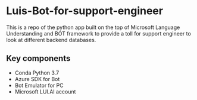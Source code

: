 # Luis-Bot-for-support-engineer
This is a repo of the python app built on the top of Microsoft Language Understanding and BOT framework to provide a toll for support engineer to look at different backend databases.

## Key components
- Conda Python 3.7
- Azure SDK for Bot
- Bot Emulator for PC
- Microsoft LUI.AI account
